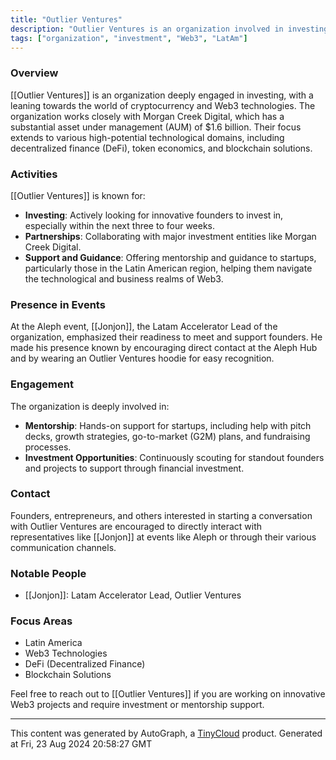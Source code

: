 ```yaml
---
title: "Outlier Ventures"
description: "Outlier Ventures is an organization involved in investing, particularly in the cryptocurrency and Web3 domains. Presently, they are actively investing in founders and innovative projects in Latin America."
tags: ["organization", "investment", "Web3", "LatAm"]
---
```


### Overview
[[Outlier Ventures]] is an organization deeply engaged in investing, with a leaning towards the world of cryptocurrency and Web3 technologies. The organization works closely with Morgan Creek Digital, which has a substantial asset under management (AUM) of $1.6 billion. Their focus extends to various high-potential technological domains, including decentralized finance (DeFi), token economics, and blockchain solutions.

### Activities
[[Outlier Ventures]] is known for:
- **Investing**: Actively looking for innovative founders to invest in, especially within the next three to four weeks.
- **Partnerships**: Collaborating with major investment entities like Morgan Creek Digital.
- **Support and Guidance**: Offering mentorship and guidance to startups, particularly those in the Latin American region, helping them navigate the technological and business realms of Web3.

### Presence in Events
At the Aleph event, [[Jonjon]], the Latam Accelerator Lead of the organization, emphasized their readiness to meet and support founders. He made his presence known by encouraging direct contact at the Aleph Hub and by wearing an Outlier Ventures hoodie for easy recognition.

### Engagement
The organization is deeply involved in:
- **Mentorship**: Hands-on support for startups, including help with pitch decks, growth strategies, go-to-market (G2M) plans, and fundraising processes.
- **Investment Opportunities**: Continuously scouting for standout founders and projects to support through financial investment.

### Contact
Founders, entrepreneurs, and others interested in starting a conversation with Outlier Ventures are encouraged to directly interact with representatives like [[Jonjon]] at events like Aleph or through their various communication channels.

### Notable People
- [[Jonjon]]: Latam Accelerator Lead, Outlier Ventures

### Focus Areas
- Latin America
- Web3 Technologies
- DeFi (Decentralized Finance)
- Blockchain Solutions

Feel free to reach out to [[Outlier Ventures]] if you are working on innovative Web3 projects and require investment or mentorship support.

---
This content was generated by AutoGraph, a [TinyCloud](https://tinycloud.xyz/) product.
Generated at Fri, 23 Aug 2024 20:58:27 GMT